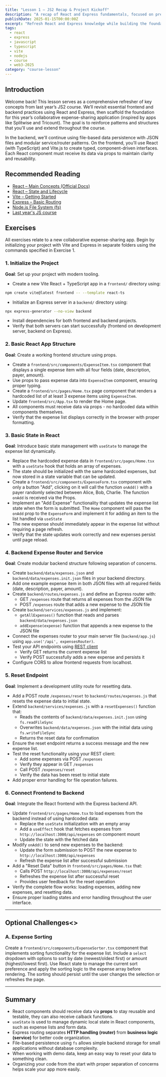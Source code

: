 ```yaml
---
title: "Lesson 1 – JS2 Recap & Project Kickoff"
description: "A recap of React and Express fundamentals, focused on preparing the base for a collaborative expense-sharing application."
publishDate: 2025-01-15T00:00:00Z
excerpt: "Refresh React and Express knowledge while building the foundation for a collaborative expense-sharing app with TypeScript, Vite, and modular backend architecture."
tags:
  - react
  - express
  - javascript
  - typescript
  - vite
  - nodejs
  - course
  - web3-2025
category: "course-lesson"
---
```


## Introduction

Welcome back! This lesson serves as a comprehensive refresher of key concepts from last year’s JS2 course. We’ll revisit essential frontend and backend practices using React and Express, then scaffold the foundation for this year’s collaborative expense-sharing application (inspired by apps like Splitwise and Tricount). The goal is to reinforce patterns and structures that you'll use and extend throughout the course.

In the backend, we'll continue using file-based data persistence with JSON files and modular service/router patterns. On the frontend, you’ll use React (with TypeScript) and Vite.js to create typed, component-driven interfaces. Each React component must receive its data via props to maintain clarity and reusability.

## Recommended Reading

- [React – Main Concepts (Official Docs)](https://reactjs.org/docs/hello-world.html)
- [React – State and Lifecycle](https://reactjs.org/docs/state-and-lifecycle.html)
- [Vite – Getting Started](https://vitejs.dev/guide/)
- [Express – Basic Routing](https://expressjs.com/en/starter/basic-routing.html)
- [Node.js File System (fs)](https://nodejs.org/api/fs.html)
- [Last year's JS course](https://e-vinci.github.io/js2)


## Exercises

All exercises relate to a new collaborative expense-sharing app. Begin by initializing your project with Vite and Express in separate folders using the commands specified in Exercise 1.

### 1. Initialize the Project

**Goal**: Set up your project with modern tooling.

- Create a new Vite React + TypeScript app in a `frontend/` directory using: 
```bash
npm create vite@latest frontend -- --template react-ts
```
- Initialize an Express server in a `backend/` directory using: 
```bash
npx express-generator --no-view backend
```
- Install dependencies for both frontend and backend projects.
- Verify that both servers can start successfully (frontend on development server, backend on Express).

### 2. Basic React App Structure

**Goal**: Create a working frontend structure using props.

- Create a `frontend/src/components/ExpenseItem.tsx` component that displays a single expense item with all four fields (date, description, payer, amount).
- Use props to pass expense data into `ExpenseItem` component, ensuring proper typing.
- Create a `frontend/src/pages/Home.tsx` page component that renders a hardcoded list of at least 3 expense items using `ExpenseItem`.
- Update `frontend/src/App.tsx` to render the Home page.
- All components must receive data via props - no hardcoded data within components themselves.
- Verify that the expense list displays correctly in the browser with proper formatting.

### 3. Basic State in React

**Goal**: Introduce basic state management with `useState` to manage the expense list dynamically.

- Replace the hardcoded expense data in `frontend/src/pages/Home.tsx` with a `useState` hook that holds an array of expenses.
- The state should be initialized with the same hardcoded expenses, but now stored in a state variable that can be updated.
- Create a `frontend/src/components/ExpenseForm.tsx` component with only a button "Add", clicking on it will call the function `onAdd()` with a payer randomly selected between Alice, Bob, Charlie. The function `onAdd` is received via the Props. 
- Implement an "Add Expense" functionality that updates the expense list state when the form is submitted. The `Home` component will pass the `onAdd` prop to the `ExpenseForm` and implement it for adding an item to the list handled via `useState`
- The new expense should immediately appear in the expense list without requiring a page refresh.
- Verify that the state updates work correctly and new expenses persist until page reload.

### 4. Backend Expense Router and Service

**Goal**: Create modular backend structure following separation of concerns.

- Create `backend/data/expenses.json` and `backend/data/expenses.init.json` files in your backend directory.
- Add one example expense item in both JSON files with all required fields (date, description, payer, amount).
- Create `backend/routes/expenses.js` and define an Express router with:
  - GET `/expenses` route that returns all expenses from the JSON file
  - POST `/expenses` route that adds a new expense to the JSON file
- Create `backend/services/expenses.js` and implement:
  - `getAllExpenses()` function that reads and parses `backend/data/expenses.json`
  - `addExpense(expense)` function that appends a new expense to the JSON file
- Connect the expenses router to your main server file (`backend/app.js`) using `app.use('/api', expensesRouter)`.
- Test your API endpoints using [REST client](https://marketplace.visualstudio.com/items?itemName=humao.rest-client)
  - Verify GET returns the current expense list
  - Verify POST successfully adds a new expense and persists it
- Configure CORS to allow frontend requests from localhost.

### 5. Reset Endpoint

**Goal**: Implement a development utility route for resetting data.

- Add a POST route `/expenses/reset` to `backend/routes/expenses.js` that resets the expense data to initial state.
- Extend `backend/services/expenses.js` with a `resetExpenses()` function that:
  - Reads the contents of `backend/data/expenses.init.json` using `fs.readFileSync`
  - Overwrites `backend/data/expenses.json` with the initial data using `fs.writeFileSync`
  - Returns the reset data for confirmation
- Ensure the reset endpoint returns a success message and the new expense list.
- Test the reset functionality using your REST client:
  - Add some expenses via POST `/expenses`
  - Verify they appear in GET `/expenses`
  - Call POST `/expenses/reset`
  - Verify the data has been reset to initial state
- Add proper error handling for file operation failures.

### 6. Connect Frontend to Backend

**Goal**: Integrate the React frontend with the Express backend API.

- Update `frontend/src/pages/Home.tsx` to load expenses from the backend instead of using hardcoded data:
  - Replace the `useState` initialization with an empty array
  - Add a `useEffect` hook that fetches expenses from `http://localhost:3000/api/expenses` on component mount
  - Update the state with the fetched data
- Modify `onAdd()` to send new expenses to the backend:
  - Update the form submission to POST the new expense to `http://localhost:3000/api/expenses`
  - Refresh the expense list after successful submission
- Add a "Reset Data" button in `frontend/src/pages/Home.tsx` that:
  - Calls POST `http://localhost:3000/api/expenses/reset`
  - Refreshes the expense list after successful reset
  - Provides user feedback for the reset operation
- Verify the complete flow works: loading expenses, adding new expenses, and resetting data.
- Ensure proper loading states and error handling throughout the user interface.

---

## Optional Challenges<>

### A. Expense Sorting

Create a `frontend/src/components/ExpenseSorter.tsx` component that implements sorting functionality for the expense list. Include a `select` dropdown with options to sort by date (newest/oldest first) or amount (highest/lowest first). Use React state to manage the current sort preference and apply the sorting logic to the expense array before rendering. The sorting should persist until the user changes the selection or refreshes the page.

---

## Summary

- React components should receive data via **props** to stay reusable and testable, they can also receive calback functions.
- `useState` is used to manage dynamic local state in React components, such as expense lists and form data.
- Express routing separates **HTTP handling (router)** from **business logic (service)** for better code organization.
- File-based persistence using `fs` allows simple backend storage for small applications without database complexity.
- When working with demo data, keep an easy way to reset your data to something clean.
- Organizing your code from the start with proper separation of concerns helps scale your app more easily.

